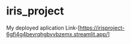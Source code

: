 # iris_project
My deployed aplication Link-[https://irisproject-6gfi4g4bevrqhgbvvbzemx.streamlit.app/]
